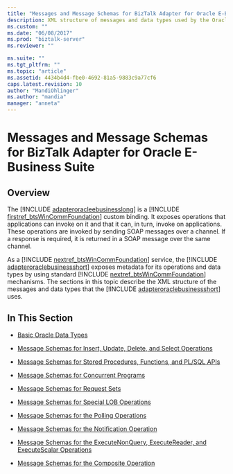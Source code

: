 ```yaml
---
title: "Messages and Message Schemas for BizTalk Adapter for Oracle E-Business Suite | Microsoft Docs"
description: XML structure of messages and data types used by the Oracle EBS adapter for BizTalk Server
ms.custom: ""
ms.date: "06/08/2017"
ms.prod: "biztalk-server"
ms.reviewer: ""

ms.suite: ""
ms.tgt_pltfrm: ""
ms.topic: "article"
ms.assetid: 4434b4d4-fbe0-4692-81a5-9883c9a77cf6
caps.latest.revision: 10
author: "MandiOhlinger"
ms.author: "mandia"
manager: "anneta"
---
```

# Messages and Message Schemas for BizTalk Adapter for Oracle E-Business Suite

## Overview
The [!INCLUDE [adapteroracleebusinesslong](../../includes/adapteroracleebusinesslong-md.md)] is a [!INCLUDE [firstref_btsWinCommFoundation](../../includes/firstref-btswincommfoundation-md.md)] custom binding. It exposes operations that applications can invoke on it and that it can, in turn, invoke on applications. These operations are invoked by sending SOAP messages over a channel. If a response is required, it is returned in a SOAP message over the same channel.  
  
 As a [!INCLUDE [nextref_btsWinCommFoundation](../../includes/nextref-btswincommfoundation-md.md)] service, the [!INCLUDE [adapteroraclebusinessshort](../../includes/adapteroraclebusinessshort-md.md)] exposes metadata for its operations and data types by using standard [!INCLUDE [nextref_btsWinCommFoundation](../../includes/nextref-btswincommfoundation-md.md)] mechanisms. The sections in this topic describe the XML structure of the messages and data types that the [!INCLUDE [adapteroraclebusinessshort](../../includes/adapteroraclebusinessshort-md.md)] uses.  
  
## In This Section  
  
-   [Basic Oracle Data Types](../../adapters-and-accelerators/adapter-oracle-ebs/basic-oracle-data-types2.md)  
  
-   [Message Schemas for Insert, Update, Delete, and Select Operations](../../adapters-and-accelerators/adapter-oracle-ebs/message-schemas-for-insert-update-delete-and-select-operations.md)  
  
-   [Message Schemas for Stored Procedures, Functions, and PL/SQL APIs](../../adapters-and-accelerators/adapter-oracle-ebs/message-schemas-for-stored-procedures-functions-and-pl-sql-apis.md)  
  
-   [Message Schemas for Concurrent Programs](../../adapters-and-accelerators/adapter-oracle-ebs/message-schemas-for-concurrent-programs.md)  
  
-   [Message Schemas for Request Sets](../../adapters-and-accelerators/adapter-oracle-ebs/message-schemas-for-request-sets.md)  
  
-   [Message Schemas for Special LOB Operations](../../adapters-and-accelerators/adapter-oracle-ebs/message-schemas-for-special-lob-operations1.md)  
  
-   [Message Schemas for the Polling Operations](../../adapters-and-accelerators/adapter-oracle-ebs/message-schemas-for-the-polling-operations1.md)  
  
-   [Message Schemas for the Notification Operation](../../adapters-and-accelerators/adapter-oracle-ebs/message-schemas-for-the-notification-operation2.md)  
  
-   [Message Schemas for the ExecuteNonQuery, ExecuteReader, and ExecuteScalar Operations](../../adapters-and-accelerators/adapter-oracle-ebs/executenonquery-executereader-and-executescalar-message-schemas.md)  
  
-   [Message Schemas for the Composite Operation](../../adapters-and-accelerators/adapter-oracle-ebs/message-schemas-for-the-composite-operation1.md)  
  